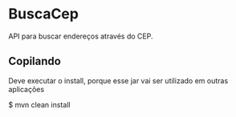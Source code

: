 # BuscaCep

API para buscar endereços através do CEP.

## Copilando

Deve executar o install, porque esse jar vai ser utilizado em outras aplicações

$ mvn clean install
